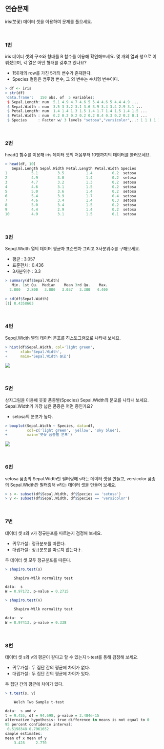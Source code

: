 ## 연습문제
iris(붓꽃) 데이터 셋을 이용하여 문제를 풀으세요.

<br>

### 1번
iris 데이터 셋의 구조와 형태를 R 함수를 이용해 확인해보세요. 몇 개의 열과 행으로 이뤄졌으며, 각 열은 어떤 형태를 갖추고 있나요?

- 150개의 row를 가진 5개의 변수가 존재한다.
- Species 컬럼은 범주형 변수, 그 외 변수는 수치형 변수이다.
```r
> df <- iris
> str(df)
'data.frame':	150 obs. of  5 variables:
 $ Sepal.Length: num  5.1 4.9 4.7 4.6 5 5.4 4.6 5 4.4 4.9 ...
 $ Sepal.Width : num  3.5 3 3.2 3.1 3.6 3.9 3.4 3.4 2.9 3.1 ...
 $ Petal.Length: num  1.4 1.4 1.3 1.5 1.4 1.7 1.4 1.5 1.4 1.5 ...
 $ Petal.Width : num  0.2 0.2 0.2 0.2 0.2 0.4 0.3 0.2 0.2 0.1 ...
 $ Species     : Factor w/ 3 levels "setosa","versicolor",..: 1 1 1 1 1 1 1 1 1 1 ...
```

<br>

### 2번
head() 함수를 이용해 iris 데이터 셋의 처음부터 10행까지의 데이터를 불러오세요.
```r
> head(df, 10)
   Sepal.Length Sepal.Width Petal.Length Petal.Width Species
1           5.1         3.5          1.4         0.2  setosa
2           4.9         3.0          1.4         0.2  setosa
3           4.7         3.2          1.3         0.2  setosa
4           4.6         3.1          1.5         0.2  setosa
5           5.0         3.6          1.4         0.2  setosa
6           5.4         3.9          1.7         0.4  setosa
7           4.6         3.4          1.4         0.3  setosa
8           5.0         3.4          1.5         0.2  setosa
9           4.4         2.9          1.4         0.2  setosa
10          4.9         3.1          1.5         0.1  setosa
```

<br>

### 3번
Sepql.Width 열의 데이터 평균과 표준편차 그리고 3사분위수를 구해보세요.

- 평균 : 3.057
- 표준편차 : 0.436
- 3사분위수 : 3.3
```r
> summary(df$Sepal.Width)
   Min. 1st Qu.  Median    Mean 3rd Qu.    Max. 
  2.000   2.800   3.000   3.057   3.300   4.400 
  
> sd(df$Sepal.Width)
[1] 0.4358663
```

<br>

### 4번
Sepql.Width 열의 데이터 분포를 히스토그램으로 나타내 보세요.
```r
> hist(df$Sepal.Width, col='light green',
+      xlab='Sepal.Width',
+      main='Sepal.Width 분포')
```
![](https://velog.velcdn.com/images/ddoddo/post/fd62251d-072f-42a1-8a10-109608d71300/image.png)

<br>

### 5번
상자그림을 이용해 붓꽃 품종별(Species) Sepal.Width의 분포를 나타내 보세요. Sepal.Width가 가장 넓은 품종은 어떤 종인가요?
- setosa의 분포가 높다.
```r
> boxplot(Sepal.Width ~ Species, data=df,
+         col=c('light green', 'yellow', 'sky blue'),
+         main='붓꽃 품종별 분포')
```
![](https://velog.velcdn.com/images/ddoddo/post/9fd3150f-cd69-4204-b802-37edf4bc9d62/image.png)

<br>

### 6번
setosa 품종의 Sepal.Width만 필터링해 s라는 데이터 셋을 만들고, versicolor 품종의 Sepal.Width만 필터링해 v라는 데이터 셋을 만들어 보세요.

```r
> s <- subset(df$Sepal.Width, df$Species == 'setosa')
> v <- subset(df$Sepal.Width, df$Species == 'versicolor')
```

<br>

### 7번
데이터 셋 s와 v가 정규분포를 따르는지 검정해 보세요.
- 귀무가설 : 정규분포를 따른다.
- 대립가설 : 정규분포를 따르지 않는다ㅏ.

두 데이터 셋 모두 정규분포를 따른다.

```r
> shapiro.test(s)

	Shapiro-Wilk normality test

data:  s
W = 0.97172, p-value = 0.2715

> shapiro.test(v)

	Shapiro-Wilk normality test

data:  v
W = 0.97413, p-value = 0.338
```

<br>

### 8번
데이터 셋 s와 v의 평균이 같다고 할 수 있는지 t-test를 통해 검정해 보세요.

- 귀무가설 : 두 집단 간의 평균에 차이가 없다.
- 대립가설 : 두 집단 간의 평균에 차이가 있다.

두 집단 간의 평균에 차이가 있다.
```r
> t.test(s, v)

	Welch Two Sample t-test

data:  s and v
t = 9.455, df = 94.698, p-value = 2.484e-15
alternative hypothesis: true difference in means is not equal to 0
95 percent confidence interval:
 0.5198348 0.7961652
sample estimates:
mean of x mean of y 
    3.428     2.770 
```
